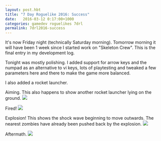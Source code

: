 ```yaml
---
layout: post.hbt
title: "7 Day Roguelike 2016: Success"
date:   2016-03-12 0:17:00+1000
categories: gamedev roguelikes 7drl
permalink: 7drl2016-success
---
```


It's now Friday night (technically Saturday morning). Tomorrow morning it will have been 1 week since I
started work on "Skeleton Crew". This is the final entry in my development log.

Tonight was mostly polishing. I added support for arrow keys and the numpad as
an alternative to vi keys, lots of playtesting and tweaked a few parameters here
and there to make the game more balanced.

I also added a rocket launcher.

Aiming. This also happens to show another rocket launcher lying on the ground.
![](images/s0.png)

Fired!
![](images/s1.png)

Explosion! This shows the shock wave beginning to move outwards. The nearest
zombies have already been pushed back by the explosion.
![](images/s2.png)

Aftermath.
![](images/s3.png)
